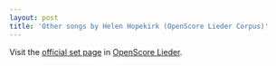 ```yaml
---
layout: post
title: 'Other songs by Helen Hopekirk (OpenScore Lieder Corpus)'
---
```


Visit the [official set page] in [OpenScore Lieder].

[official set page]: https://musescore.com/openscore-lieder-corpus/sets/5107153
[OpenScore Lieder]: https://musescore.com/openscore-lieder-corpus

